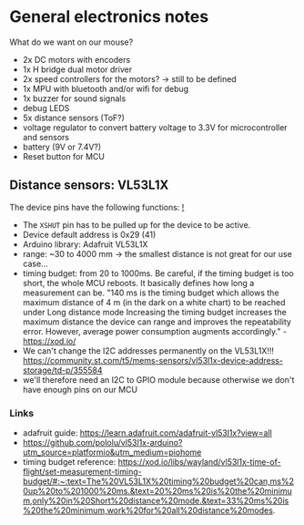 # General electronics notes

What do we want on our mouse?

- 2x DC motors with encoders
- 1x H bridge dual motor driver
- 2x speed controllers for the motors? -> still to be defined
- 1x MPU with bluetooth and/or wifi for debug
- 1x buzzer for sound signals
- debug LEDS
- 5x distance sensors (ToF?)
- voltage regulator to convert battery voltage to 3.3V for microcontroller and sensors
- battery (9V or 7.4V?)
- Reset button for MCU

## Distance sensors: VL53L1X

The device pins have the following functions:
[!](../datasheets/images/vl53l1x-pin-description.png)

- The `XSHUT` pin has to be pulled up for the device to be active.
- Device default address is 0x29 (41)
- Arduino library: Adafruit VL53L1X
- range: ~30 to 4000 mm -> the smallest distance is not great for our use case...
- timing budget: from 20 to 1000ms. Be careful, if the timing budget is too short, the whole MCU reboots. It basically defines how long a measurement can be.
  "140 ms is the timing budget which allows the maximum distance of 4 m (in the dark on a white chart) to be reached under Long distance mode Increasing the timing budget increases the maximum distance the device can range and improves the repeatability error. However, average power consumption augments accordingly." - https://xod.io/
- We can't change the I2C addresses permanently on the VL53L1X!!! https://community.st.com/t5/mems-sensors/vl53l1x-device-address-storage/td-p/355584
- we'll therefore need an I2C to GPIO module because otherwise we don't have enough pins on our MCU

### Links

- adafruit guide: https://learn.adafruit.com/adafruit-vl53l1x?view=all
- https://github.com/pololu/vl53l1x-arduino?utm_source=platformio&utm_medium=piohome
- timing budget reference: https://xod.io/libs/wayland/vl53l1x-time-of-flight/set-measurement-timing-budget/#:~:text=The%20VL53L1X%20timing%20budget%20can,ms%20up%20to%201000%20ms.&text=20%20ms%20is%20the%20minimum,only%20in%20Short%20distance%20mode.&text=33%20ms%20is%20the%20minimum,work%20for%20all%20distance%20modes.
